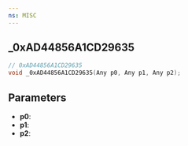 ```yaml
---
ns: MISC
---
```

## _0xAD44856A1CD29635

```c
// 0xAD44856A1CD29635
void _0xAD44856A1CD29635(Any p0, Any p1, Any p2);
```

## Parameters
* **p0**:
* **p1**:
* **p2**:
